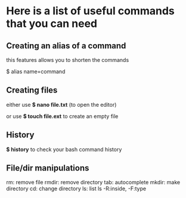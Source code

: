 # Here is a list of useful commands that you can need

## Creating an alias of a command

this features allows you to shorten the commands

$ alias name=command

## Creating files 

either use **$ nano file.txt** (to open the editor)

or use **$ touch file.ext** to create an empty file

## History

**$ history** to check your bash command history

## File/dir  manipulations

rm: remove file
rmdir: remove directory
tab: autocomplete
mkdir: make directory
cd: change directory
ls: list
ls -R:inside, -F:type


